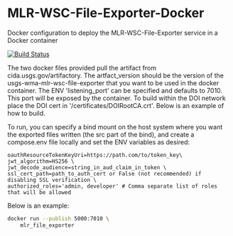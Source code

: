 # MLR-WSC-File-Exporter-Docker
Docker configuration to deploy the MLR-WSC-File-Exporter service in a Docker container

[![Build Status](https://travis-ci.org/USGS-CIDA/MLR-WSC-File-Exporter-Docker.svg?branch=master)](https://travis-ci.org/USGS-CIDA/MLR-WSC-File-Exporter-Docker)

The two docker files provided pull the artifact from cida.usgs.gov/artifactory. The artfact_version should be the version of the usgs-wma-mlr-wsc-file-exporter that you want to be used in the docker container. The ENV 'listening_port' can be specified and defaults to 7010. This port will be exposed by the container. 
To build within the DOI network place the DOI cert in '/certificates/DOIRootCA.crt'. Below is an example of how to build.

To run, you can specify a bind mount on the host system where you want the exported files written (the src part of the bind), and create a compose.env file locally and set the ENV variables as desired:
```
oauthResourceTokenKeyUri=https://path.com/to/token_key\
jwt_algorithm=HS256 \
jwt_decode_audience=string_in_aud_claim_in_token \
ssl_cert_path=path_to_auth_cert or False (not recommended) if disabling SSL verification \
authorized_roles='admin, developer' # Comma separate list of roles that will be allowed
```

Below is an example:
```bash
docker run --publish 5000:7010 \
    mlr_file_exporter
```
